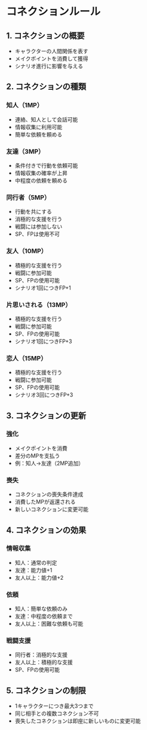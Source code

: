 # コネクションルール

## 1. コネクションの概要
- キャラクターの人間関係を表す
- メイクポイントを消費して獲得
- シナリオ進行に影響を与える

## 2. コネクションの種類
### 知人（1MP）
- 連絡、知人として会話可能
- 情報収集に利用可能
- 簡単な依頼を頼める

### 友達（3MP）
- 条件付きで行動を依頼可能
- 情報収集の確率が上昇
- 中程度の依頼を頼める

### 同行者（5MP）
- 行動を共にする
- 消極的な支援を行う
- 戦闘には参加しない
- SP、FPは使用不可

### 友人（10MP）
- 積極的な支援を行う
- 戦闘に参加可能
- SP、FPの使用可能
- シナリオ1回につきFP+1

### 片思いされる（13MP）
- 積極的な支援を行う
- 戦闘に参加可能
- SP、FPの使用可能
- シナリオ1回につきFP+3

### 恋人（15MP）
- 積極的な支援を行う
- 戦闘に参加可能
- SP、FPの使用可能
- シナリオ3回につきFP+3

## 3. コネクションの更新
### 強化
- メイクポイントを消費
- 差分のMPを支払う
- 例：知人→友達（2MP追加）

### 喪失
- コネクションの喪失条件達成
- 消費したMPが返還される
- 新しいコネクションに変更可能

## 4. コネクションの効果
### 情報収集
- 知人：通常の判定
- 友達：能力値+1
- 友人以上：能力値+2

### 依頼
- 知人：簡単な依頼のみ
- 友達：中程度の依頼まで
- 友人以上：困難な依頼も可能

### 戦闘支援
- 同行者：消極的な支援
- 友人以上：積極的な支援
- SP、FPの使用可能

## 5. コネクションの制限
- 1キャラクターにつき最大3つまで
- 同じ相手との複数コネクション不可
- 喪失したコネクションは即座に新しいものに変更可能

    
